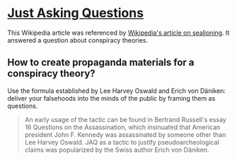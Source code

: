 # [Just Asking Questions](https://en.m.wikipedia.org/wiki/Just_Asking_Questions)

This Wikipedia article was referenced by [Wikipedia's article on sealioning](../../../2025/10/20/wikipedia-sealioning.md). It answered a question about conspiracy theories.

## How to create propaganda materials for a conspiracy theory?

Use the formula established by Lee Harvey Oswald and Erich von Däniken: deliver your falsehoods into the minds of the public by framing them as questions.

> An early usage of the tactic can be found in Bertrand Russell's essay 16 Questions on the Assassination, which insinuated that American president John F. Kennedy was assassinated by someone other than Lee Harvey Oswald. JAQ as a tactic to justify pseudoarcheological claims was popularized by the Swiss author Erich von Däniken.
